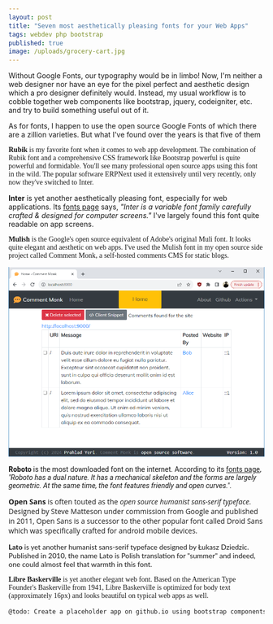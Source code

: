 ```yaml
---
layout: post
title: "Seven most aesthetically pleasing fonts for your Web Apps"
tags: webdev php bootstrap
published: true
image: /uploads/grocery-cart.jpg
---
```


Without Google Fonts, our typography would be in limbo! Now, I'm neither a web designer nor have an eye for the pixel perfect and aesthetic design which a pro designer definitely would. Instead, my usual workflow is to cobble together web components like bootstrap, jquery, codeigniter, etc. and try to build something useful out of it.

<link rel="stylesheet" href="https://fonts.googleapis.com/css?family=Rubik|Inter|Mulish|Roboto|Libre+Baskerville|Open+Sans|Lato">

<style>
.Rubik {	font-family: Rubik; }
.Inter {	font-family: Inter; }
.Mulish {	font-family: Mulish; }
.Roboto { 	font-family: Roboto; }
.Lato { 	font-family: Lato; }
.OpenSans { 	font-family: "Open Sans"; }
.LibreBaskerville { font-family: "Libre Baskerville"; }
</style>

As for fonts, I happen to use the open source Google Fonts of which there are a zillion varieties. But what I've found over the years is that five of them 

<p class='Rubik'><b>Rubik</b> is my favorite font when it comes to web app development. The combination of Rubik font and a comprehensive CSS framework like Bootstrap powerful is quite powerful and formidable. You'll see many professional open source apps using this font in the wild. The popular software ERPNext used it extensively until very recently, only now they've switched to Inter.</p>

<p class='Inter'><b>Inter</b> is yet another aesthetically pleasing font, especially for web applications. Its <a href='https://fonts.google.com/specimen/Inter'>fonts page</a> says, <i>"Inter is a variable font family carefully crafted & designed for computer screens."</i> I've largely found this font quite readable on app screens.</p>

<p class='Mulish'><b>Mulish</b> is the Google's open source equivalent of Adobe's original Muli font. It looks quite elegant and aesthetic on web apps. I've used the Mulish font in my open source side project called Comment Monk, a self-hosted comments CMS for static blogs.</p>

![cm-dashboard](/uploads/cm/cm-dashboard.png)

<p class='Roboto'><b>Roboto</b> is the most downloaded font on the internet. According to its <a href='https://fonts.google.com/specimen/Roboto'>fonts page</a>, <i>"Roboto has a dual nature. It has a mechanical skeleton and the forms are largely geometric. At the same time, the font features friendly and open curves."</i>.</p>

<p class='OpenSans'><b>Open Sans</b> is often touted as the <i>open source humanist sans-serif typeface</i>. Designed by Steve Matteson under commission from Google and published in 2011, Open Sans is a successor to the other popular font called Droid Sans which was specifically crafted for android mobile devices.</p>

<p class='Lato'><b>Lato</b> is yet another humanist sans-serif typeface designed by Łukasz Dziedzic. Published in 2010, the name Lato is Polish translation for "summer" and indeed, one could almost feel that warmth in this font.</p>

<p class='LibreBaskerville'><b>Libre Baskerville</b> is yet another elegant web font. Based on the American Type Founder's Baskerville from 1941, Libre Baskerville is optimized for body text (approximately 16px) and looks beautiful on typical web apps as well.</p>

```bash
@todo: Create a placeholder app on github.io using bootstrap components to test these fonts.
```